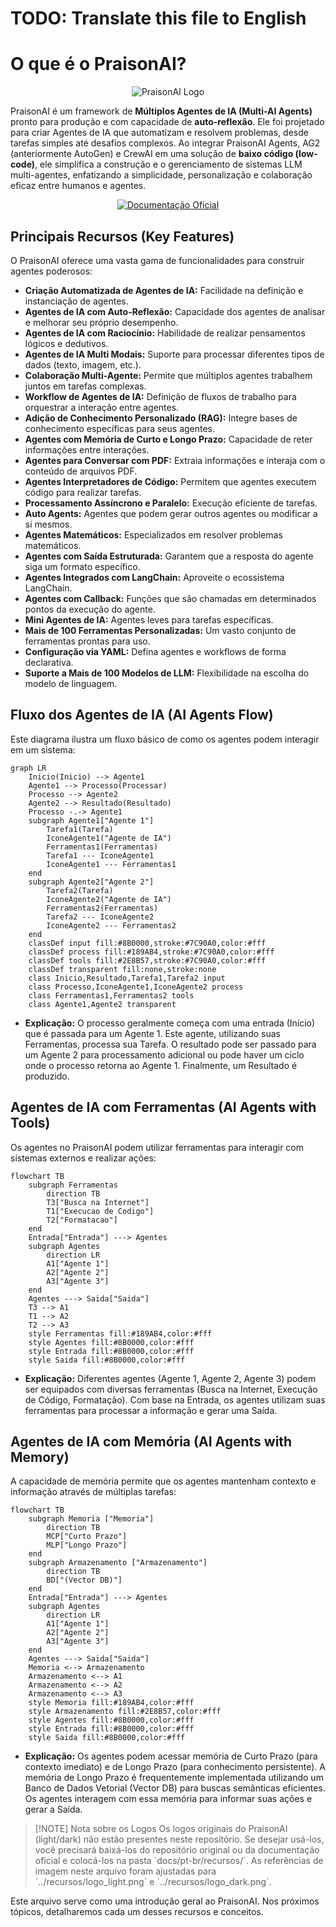# TODO: Translate this file to English

# O que é o PraisonAI?

<p align="center">
  <picture>
    <source media="(prefers-color-scheme: dark)" srcset="../recursos/logo_dark.png" />
    <source media="(prefers-color-scheme: light)" srcset="../recursos/logo_light.png" />
    <img alt="PraisonAI Logo" src="../recursos/logo_light.png" />
  </picture>
</p>

PraisonAI é um framework de **Múltiplos Agentes de IA (Multi-AI Agents)** pronto para produção e com capacidade de **auto-reflexão**. Ele foi projetado para criar Agentes de IA que automatizam e resolvem problemas, desde tarefas simples até desafios complexos. Ao integrar PraisonAI Agents, AG2 (anteriormente AutoGen) e CrewAI em uma solução de **baixo código (low-code)**, ele simplifica a construção e o gerenciamento de sistemas LLM multi-agentes, enfatizando a simplicidade, personalização e colaboração eficaz entre humanos e agentes.

<div align="center">
  <a href="https://docs.praison.ai" target="_blank" rel="noopener noreferrer">
    <p align="center">
      <img src="https://img.shields.io/badge/_Documentação_Oficial_(Inglês)-Visite_docs.praison.ai-blue?style=for-the-badge&logo=bookstack&logoColor=white" alt="Documentação Oficial" />
    </p>
  </a>
</div>

## Principais Recursos (Key Features)

O PraisonAI oferece uma vasta gama de funcionalidades para construir agentes poderosos:

- **Criação Automatizada de Agentes de IA:** Facilidade na definição e instanciação de agentes.
- **Agentes de IA com Auto-Reflexão:** Capacidade dos agentes de analisar e melhorar seu próprio desempenho.
- **Agentes de IA com Raciocínio:** Habilidade de realizar pensamentos lógicos e dedutivos.
- **Agentes de IA Multi Modais:** Suporte para processar diferentes tipos de dados (texto, imagem, etc.).
- **Colaboração Multi-Agente:** Permite que múltiplos agentes trabalhem juntos em tarefas complexas.
- **Workflow de Agentes de IA:** Definição de fluxos de trabalho para orquestrar a interação entre agentes.
- **Adição de Conhecimento Personalizado (RAG):** Integre bases de conhecimento específicas para seus agentes.
- **Agentes com Memória de Curto e Longo Prazo:** Capacidade de reter informações entre interações.
- **Agentes para Conversar com PDF:** Extraia informações e interaja com o conteúdo de arquivos PDF.
- **Agentes Interpretadores de Código:** Permitem que agentes executem código para realizar tarefas.
- **Processamento Assíncrono e Paralelo:** Execução eficiente de tarefas.
- **Auto Agents:** Agentes que podem gerar outros agentes ou modificar a si mesmos.
- **Agentes Matemáticos:** Especializados em resolver problemas matemáticos.
- **Agentes com Saída Estruturada:** Garantem que a resposta do agente siga um formato específico.
- **Agentes Integrados com LangChain:** Aproveite o ecossistema LangChain.
- **Agentes com Callback:** Funções que são chamadas em determinados pontos da execução do agente.
- **Mini Agentes de IA:** Agentes leves para tarefas específicas.
- **Mais de 100 Ferramentas Personalizadas:** Um vasto conjunto de ferramentas prontas para uso.
- **Configuração via YAML:** Defina agentes e workflows de forma declarativa.
- **Suporte a Mais de 100 Modelos de LLM:** Flexibilidade na escolha do modelo de linguagem.

## Fluxo dos Agentes de IA (AI Agents Flow)

Este diagrama ilustra um fluxo básico de como os agentes podem interagir em um sistema:



```mermaid
graph LR
    Inicio(Inicio) --> Agente1
    Agente1 --> Processo(Processar)
    Processo --> Agente2
    Agente2 --> Resultado(Resultado)
    Processo -.-> Agente1
    subgraph Agente1["Agente 1"]
        Tarefa1(Tarefa)
        IconeAgente1("Agente de IA")
        Ferramentas1(Ferramentas)
        Tarefa1 --- IconeAgente1
        IconeAgente1 --- Ferramentas1
    end
    subgraph Agente2["Agente 2"]
        Tarefa2(Tarefa)
        IconeAgente2("Agente de IA")
        Ferramentas2(Ferramentas)
        Tarefa2 --- IconeAgente2
        IconeAgente2 --- Ferramentas2
    end
    classDef input fill:#8B0000,stroke:#7C90A0,color:#fff
    classDef process fill:#189AB4,stroke:#7C90A0,color:#fff
    classDef tools fill:#2E8B57,stroke:#7C90A0,color:#fff
    classDef transparent fill:none,stroke:none
    class Inicio,Resultado,Tarefa1,Tarefa2 input
    class Processo,IconeAgente1,IconeAgente2 process
    class Ferramentas1,Ferramentas2 tools
    class Agente1,Agente2 transparent
```




* **Explicação:** O processo geralmente começa com uma entrada (Início) que é passada para um Agente 1. Este agente, utilizando suas Ferramentas, processa sua Tarefa. O resultado pode ser passado para um Agente 2 para processamento adicional ou pode haver um ciclo onde o processo retorna ao Agente 1. Finalmente, um Resultado é produzido.

## Agentes de IA com Ferramentas (AI Agents with Tools)

Os agentes no PraisonAI podem utilizar ferramentas para interagir com sistemas externos e realizar ações:

```mermaid
flowchart TB
    subgraph Ferramentas
        direction TB
        T3["Busca na Internet"]
        T1["Execucao de Codigo"]
        T2["Formatacao"]
    end
    Entrada["Entrada"] ---> Agentes
    subgraph Agentes
        direction LR
        A1["Agente 1"]
        A2["Agente 2"]
        A3["Agente 3"]
    end
    Agentes ---> Saida["Saida"]
    T3 --> A1
    T1 --> A2
    T2 --> A3
    style Ferramentas fill:#189AB4,color:#fff
    style Agentes fill:#8B0000,color:#fff
    style Entrada fill:#8B0000,color:#fff
    style Saida fill:#8B0000,color:#fff
```
* **Explicação:** Diferentes agentes (Agente 1, Agente 2, Agente 3) podem ser equipados com diversas ferramentas (Busca na Internet, Execução de Código, Formatação). Com base na Entrada, os agentes utilizam suas ferramentas para processar a informação e gerar uma Saída.

## Agentes de IA com Memória (AI Agents with Memory)

A capacidade de memória permite que os agentes mantenham contexto e informação através de múltiplas tarefas:

```mermaid
flowchart TB
    subgraph Memoria ["Memoria"]
        direction TB
        MCP["Curto Prazo"]
        MLP["Longo Prazo"]
    end
    subgraph Armazenamento ["Armazenamento"]
        direction TB
        BD["(Vector DB)"]
    end
    Entrada["Entrada"] ---> Agentes
    subgraph Agentes
        direction LR
        A1["Agente 1"]
        A2["Agente 2"]
        A3["Agente 3"]
    end
    Agentes ---> Saida["Saida"]
    Memoria <--> Armazenamento
    Armazenamento <--> A1
    Armazenamento <--> A2
    Armazenamento <--> A3
    style Memoria fill:#189AB4,color:#fff
    style Armazenamento fill:#2E8B57,color:#fff
    style Agentes fill:#8B0000,color:#fff
    style Entrada fill:#8B0000,color:#fff
    style Saida fill:#8B0000,color:#fff
```
* **Explicação:** Os agentes podem acessar memória de Curto Prazo (para contexto imediato) e de Longo Prazo (para conhecimento persistente). A memória de Longo Prazo é frequentemente implementada utilizando um Banco de Dados Vetorial (Vector DB) para buscas semânticas eficientes. Os agentes interagem com essa memória para informar suas ações e gerar a Saída.

> [!NOTE] Nota sobre os Logos
> Os logos originais do PraisonAI (light/dark) não estão presentes neste repositório. Se desejar usá-los, você precisará baixá-los do repositório original ou da documentação oficial e colocá-los na pasta \`docs/pt-br/recursos/\`. As referências de imagem neste arquivo foram ajustadas para \`../recursos/logo_light.png\` e \`../recursos/logo_dark.png\`.

Este arquivo serve como uma introdução geral ao PraisonAI. Nos próximos tópicos, detalharemos cada um desses recursos e conceitos.
